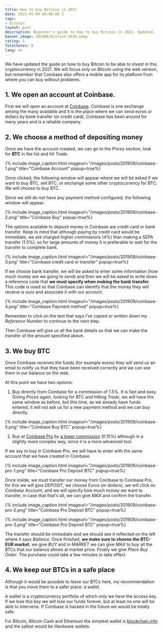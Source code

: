 ```yaml
---
title: How to buy Bitcoin in 2021
date: 2021-05-09 00:00:00 Z
tags:
- bitcoin
layout: post
description: Beginner's guide to how to buy Bitcoin in 2021. Updated.
banner_image: 201909/bitcoin-2019.webp
rating: 5
TotalVotes: 6
lang: en
---
```


<style>
.img-container img {
width: unset! important;
}
</style>

We have updated the guide on how to buy Bitcoin to be able to invest in this cryptocurrency in 2021. We will focus only on Bitcoin using the web version, but remember that Coinbase also offers a mobile app for its platform from where you can buy without problems.

<!--more-->

## 1. We open an account at Coinbase.

First we will open an account at <a rel="nofollow" href="https://www.coinbase.com/join/ferran_tt">Coinbase</a>. Coinbase is one exchange among the many available and it is the place where we can send euros or dollars by bank transfer (or credit card). Coinbase has been around for many years and is a reliable company.

## 2. We choose a method of depositing money

Once we have the account created, we can go to the *Prices* section, look for **BTC** in the list and hit *Trade*.

{% include image_caption.html imageurl="/images/posts/201909/coinbase-1.png" title="Coinbase Account" popup=true%}

Once clicked, the following window will appear where we will be asked if we want to buy BTC, sell BTC, or exchange some other cryptocurrency for BTC. We will choose to buy BTC.

Since we still do not have any payment method configured, the following window will appear.

{% include image_caption.html imageurl="/images/posts/201909/coinbase-2.png" title="Coinbase Buy" popup=true%}


The options available to deposit money in Coinbase are credit card or bank transfer. Keep in mind that although paying by credit card would be immediate, we are charged higher commissions (4%) than making a SEPA transfer (1.5%), so for large amounts of money it is preferable to wait for the transfer to complete bank.

{% include image_caption.html imageurl="/images/posts/201909/coinbase-3.png" title="Coinbase credit card or transfer" popup=true%}

If we choose bank transfer, we will be asked to enter some information (how much money are we going to send) and then we will be asked to write down a reference code that **we must specify when making the bank transfer**. This code is used so that Coinbase can identify that the money they will receive is ours and associate it with our account.

{% include image_caption.html imageurl="/images/posts/201909/coinbase-4.png" title="Coinbase Payment method" popup=true%}

Remember to click on the text that says *I've copied or written down my Reference Number* to continue to the next step.

Then Coinbase will give us all the bank details so that we can make the transfer of the amount specified above.

## 3. We buy BTC

Once Coinbase receives the funds (for example euros) they will send us an email to notify us that they have been received correctly and we can see them in our balance on the web.

At this point we have two options:

1. Buy directly from Coinbase for a commission of 1.5%. It is fast and easy. Giving *Prices* again, looking for BTC and hitting *Trade*, we will have the same window as before, but this time, as we already have funds entered, it will not ask us for a new payment method and we can buy directly.

{% include image_caption.html imageurl="/images/posts/201909/coinbase-5.png" title="Coinbase Buy BTC" popup=true%}

2. Buy at <a rel="nofollow" href="https://pro.coinbase.com">Coinbase Pro</a> by <a rel="nofollow" href="https://pro.coinbase.com/orders/fees">a lower commission</a> (0.15%) although in a slightly more complex way, since it is a more advanced tool.

If we say to buy in Coinbase Pro, we will have to enter with the same account that we have created in Coinbase.

{% include image_caption.html imageurl="/images/posts/201909/coinbase-pro-1.png" title="Coinbase Pro Deposit BTC" popup=true%}

Once inside, we must transfer our money from Coinbase to Coinbase Pro, for this we will give *DEPOSIT*, we choose Euros (or dollars), we will click on *Coinbase Account*, and we will specify how much money we want to transfer, in case that that's all, we can give *MAX* and confirm the transfer.

{% include image_caption.html imageurl="/images/posts/201909/coinbase-pro-2.png" title="Coinbase Pro Deposit BTC" popup=true%}

{% include image_caption.html imageurl="/images/posts/201909/coinbase-pro-3.png" title="Coinbase Pro Deposit BTC" popup=true%}

The transfer should be immediate and we should see it reflected on the left where it says *Balance*. Once finished, **we make sure to choose the BTC-EUR market**, we give *BUY* and in *MARKET* we can give *MAX* to buy all the BTCs that our balance allows at market price. Finally we give *Place Buy Order*. The purchase could take a few minutes to take effect.

## 4. We keep our BTCs in a safe place

Although it would be possible to leave our BTCs here, my recommendation is that you move them to a safer place: a wallet.

A wallet is a cryptocurrency portfolio of which only we have the access key. If we lose this key we will lose our funds forever, but at least no one will be able to intervene. If Coinbase is hacked in the future we would be totally safe.

For Bitcoin, Bitcoin Cash and Ethereum the simplest wallet is [blockchain.info](https://blockchain.info/) and the safest would be Hardware wallets.